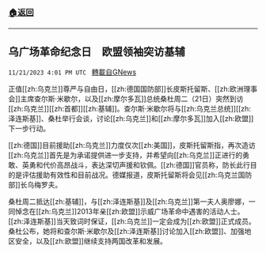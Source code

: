 ###  [:house:返回](README.md)
---


## 乌广场革命纪念日　欧盟领袖突访基辅
`11/21/2023 4:01 PM UTC ` [轉載自GNews](https://gnews.org/articles/2000714)

正值[[zh:乌克兰]]尊严与自由日，[[zh:德国国防部]]长皮斯托留斯、[[zh:欧洲理事会]]主席查尔斯‧米歇尔，以及[[zh:摩尔多瓦]]总统桑杜周二（21日）突然到访[[zh:乌克兰]][[zh:首都]][[zh:基辅]]。查尔斯‧米歇尔将与[[zh:乌克兰总统]][[zh:泽连斯基]]、桑杜举行会谈，讨论[[zh:乌克兰]]和[[zh:摩尔多瓦]]加入[[zh:欧盟]]下一步行动。

[[zh:德国]]目前援助[[zh:乌克兰]]力度仅次[[zh:美国]]，皮斯托留斯指，再次造访[[zh:乌克兰]]首先是为承诺提供进一步支持，并希望向[[zh:乌克兰]]正进行的勇敢、英勇和代价高昂战斗，表达深切声援和钦佩。[[zh:德国]]官员称，防长此行目的是评估援助有效性和目前战况。德媒报道，皮斯托留斯将会见[[zh:乌克兰国防部]]长乌梅罗夫。

桑杜周二抵达[[zh:基辅]]，与[[zh:泽连斯基]]及[[zh:乌克兰]]第一夫人奥廖娜，一同悼念在[[zh:乌克兰]]2013年亲[[zh:欧盟]]示威广场革命中遇害的活动人士。[[zh:泽连斯基]]当天致词时保证，[[zh:乌克兰]]一定会成为[[zh:欧盟]]正式成员。桑杜公布，她将和查尔斯‧米歇尔及[[zh:泽连斯基]]讨论加入[[zh:欧盟]]、加强地区安全，以及[[zh:欧盟]]继续支持两国改革和发展。
